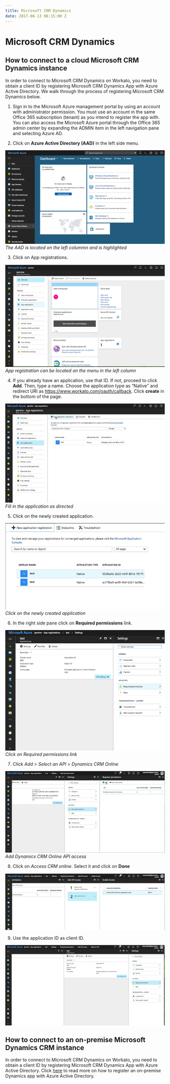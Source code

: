 ```yaml
---
title: Microsoft CRM Dynamics
date: 2017-06-13 06:15:00 Z
---
```


# Microsoft CRM Dynamics

## How to connect to a cloud Microsoft CRM Dynamics instance
In order to connect to Microsoft CRM Dynamics on Workato, you need to obtain a client ID by registering Microsoft CRM Dynamics App with Azure Active Directory. We walk through the process of registering Microsoft CRM Dynamics below.

1. Sign in to the Microsoft Azure management portal by using an account with administrator permission. You must use an account in the same Office 365 subscription (tenant) as you intend to register the app with. You can also access the Microsoft Azure portal through the Office 365 admin center by expanding the ADMIN item in the left navigation pane and selecting Azure AD.

2. Click on **Azure Active Directory (AAD)** in the left side menu.

![Azure Directory](/assets/images/connectors/microsoft-dynamics-CRM/azure-directory.png)
*The AAD is located on the left colummn and is highlighted*

3. Click on App registrations.

![App Registration](/assets/images/connectors/microsoft-dynamics-CRM/app-registrations.png)
*App registration can be located on the menu in the left column*

4. If you already have an application, use that ID. If not, proceed to click **Add**. Then, type a name. Choose the application type as “Native” and redirect URI as https://www.workato.com/oauth/callback. Click **create** in the bottom of the page.

![Add](/assets/images/connectors/microsoft-dynamics-CRM/add.gif)
*Fill in the application as directed*

5. Click on the newly created application. 

![Add](/assets/images/connectors/microsoft-dynamics-CRM/click-on-app.png)
*Click on the newly created application*

6. In the right side pane click on **Required permissions** link.

![Required permissions](/assets/images/connectors/microsoft-dynamics-CRM/permission.png)
*Click on Required permissions link*


7. Click *Add* > *Select an API* > *Dynamics CRM Online*

![Dynamics CRM](/assets/images/connectors/microsoft-dynamics-CRM/dynamics.gif)
*Add Dynamics CRM Online API access*

8. Click on *Access CRM online*. Select it and click on **Done**

![CRM online](/assets/images/connectors/microsoft-dynamics-CRM/access-crm.png)

9. Use the application ID as client ID.

![Application ID](/assets/images/connectors/microsoft-dynamics-CRM/application.png)

## How to connect to an on-premise Microsoft Dynamics CRM instance
In order to connect to Microsoft CRM Dynamics on Workato, you need to obtain a client ID by registering Microsoft CRM Dynamics App with Azure Active Directory. Click [here](https://technet.microsoft.com/itpro/powershell/windows/adfs/add-adfsclient) to read more on how to register an on-premise Dynamics app with Azure Active Directory.
